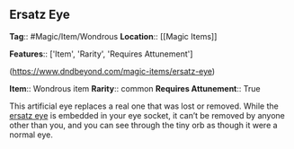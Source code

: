 ## Ersatz Eye
**Tag**:: #Magic/Item/Wondrous
**Location**:: [[Magic Items]]

**Features**:: ['Item', 'Rarity', 'Requires Attunement']

(https://www.dndbeyond.com/magic-items/ersatz-eye)

**Item**:: Wondrous item
**Rarity**:: common
**Requires Attunement**:: True

This artificial eye replaces a real one that was lost or removed. While the [ersatz eye](https://www.dndbeyond.com/magic-items/ersatz-eye) is embedded in your eye socket, it can’t be removed by anyone other than you, and you can see through the tiny orb as though it were a normal eye.